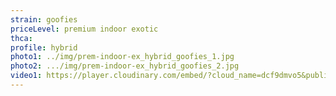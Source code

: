 ```yaml
---
strain: goofies
priceLevel: premium indoor exotic
thca:
profile: hybrid
photo1: ../img/prem-indoor-ex_hybrid_goofies_1.jpg
photo2: .../img/prem-indoor-ex_hybrid_goofies_2.jpg
video1: https://player.cloudinary.com/embed/?cloud_name=dcf9dmvo5&public_id=light-dep-aaa_hybrid_goofies_1_tvb4s4&profile=flower
---
```

